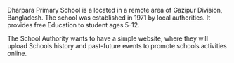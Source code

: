 Dharpara Primary School is a located in a remote area of Gazipur Division, Bangladesh. The school was established in 1971 by local authorities. It provides free Education to student ages 5-12.

The School Authority wants to have a simple website, where they will upload Schools history and past-future events to promote schools activities online.
